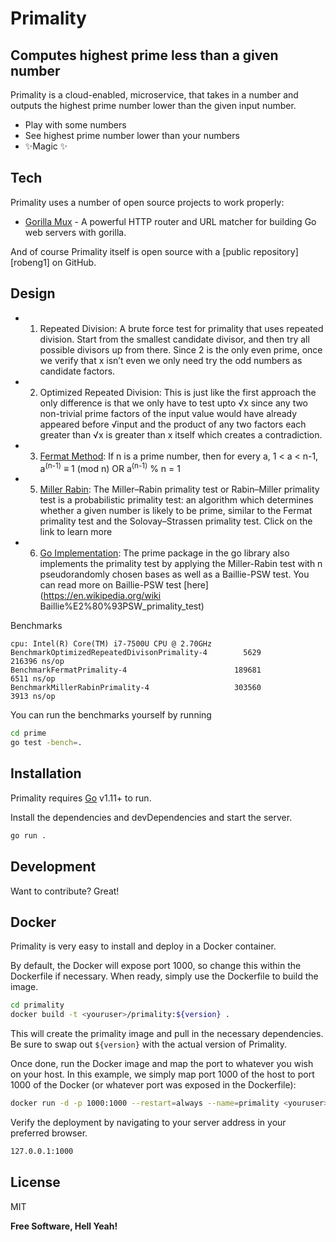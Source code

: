 # Primality
## Computes highest prime less than a given number


Primality is a cloud-enabled, microservice, that takes in a number and outputs the highest prime number lower than the given input number.

- Play with some numbers
- See highest prime number lower than your numbers
- ✨Magic ✨


## Tech

Primality uses a number of open source projects to work properly:

- [Gorilla Mux](https://github.com/gorilla/mux) - A powerful HTTP router and URL matcher for building Go web servers with gorilla.

And of course Primality itself is open source with a [public repository][robeng1]
 on GitHub.

## Design
- 1. Repeated Division: A brute force test for primality that uses repeated division. Start from
the smallest candidate divisor, and then try all possible divisors up from there. Since
2 is the only even prime, once we verify that x isn’t even we only need try the odd
numbers as candidate factors. 

- 2. Optimized Repeated Division: This is just like the first approach the only difference is that we only have to test upto √x since any two non-trivial prime factors of the input value would have already appeared before √input and the product of any two factors each greater than √x is greater than x itself which creates a contradiction.
- 3. [Fermat Method](https://en.wikipedia.org/wiki/Proofs_of_Fermat's_little_theorem): If n is a prime number, then for every a, 1 < a < n-1,
    a<sup>(n-1)</sup> ≡ 1 (mod n)
      OR
    a<sup>(n-1)</sup> % n = 1
- 5. [Miller Rabin](https://en.wikipedia.org/wiki/Miller%E2%80%93Rabin_primality_test): The Miller–Rabin primality test or Rabin–Miller primality test is a probabilistic primality test: an algorithm which determines whether a given number is likely to be prime, similar to the Fermat primality test and the Solovay–Strassen primality test. Click on the link to learn more
- 6. [Go Implementation](https://golang.org/src/math/big/prime.go): The prime package in the go library also implements the primality test by applying the Miller-Rabin test with n pseudorandomly chosen bases as well as a Baillie-PSW test. You can read more on Baillie-PSW test [here](https://en.wikipedia.org/wiki Baillie%E2%80%93PSW_primality_test)

Benchmarks
```
cpu: Intel(R) Core(TM) i7-7500U CPU @ 2.70GHz
BenchmarkOptimizedRepeatedDivisonPrimality-4        5629            216396 ns/op
BenchmarkFermatPrimality-4                        189681              6511 ns/op
BenchmarkMillerRabinPrimality-4                   303560              3913 ns/op
```
You can run the benchmarks yourself by running
```sh
cd prime
go test -bench=.
```


## Installation

Primality requires [Go](https://golang.org/dl/) v1.11+ to run.

Install the dependencies and devDependencies and start the server.

```sh
go run .
```


## Development

Want to contribute? Great!



## Docker

Primality is very easy to install and deploy in a Docker container.

By default, the Docker will expose port 1000, so change this within the
Dockerfile if necessary. When ready, simply use the Dockerfile to
build the image.

```sh
cd primality
docker build -t <youruser>/primality:${version} .
```

This will create the primality image and pull in the necessary dependencies.
Be sure to swap out `${version}` with the actual
version of Primality.

Once done, run the Docker image and map the port to whatever you wish on
your host. In this example, we simply map port 1000 of the host to
port 1000 of the Docker (or whatever port was exposed in the Dockerfile):

```sh
docker run -d -p 1000:1000 --restart=always --name=primality <youruser>/primality:${version}
```


Verify the deployment by navigating to your server address in
your preferred browser.

```sh
127.0.0.1:1000
```

## License

MIT

**Free Software, Hell Yeah!**

